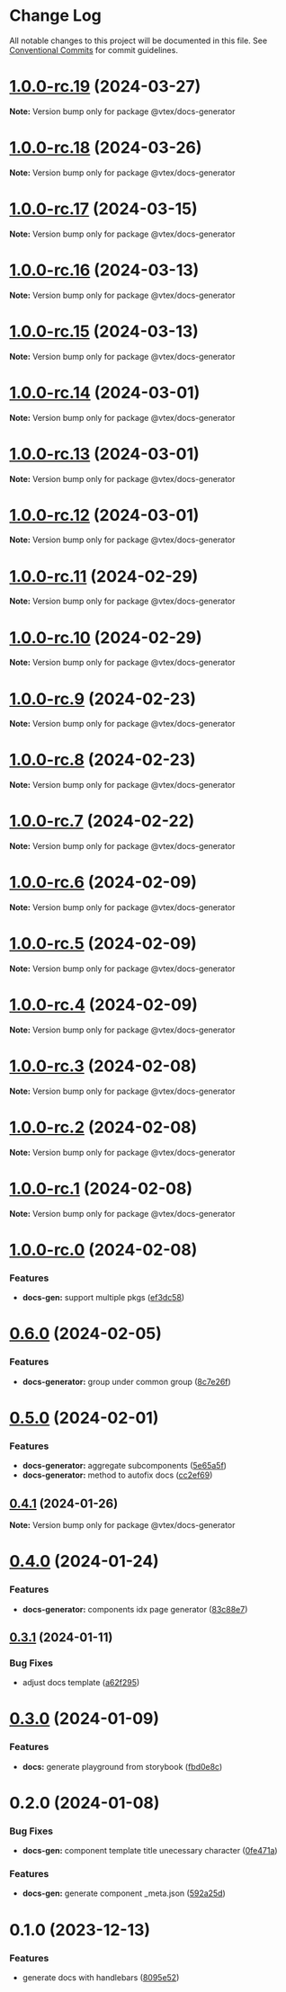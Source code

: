 # Change Log

All notable changes to this project will be documented in this file.
See [Conventional Commits](https://conventionalcommits.org) for commit guidelines.

# [1.0.0-rc.19](https://github.com/vtex/shoreline/compare/@vtex/docs-generator@1.0.0-rc.18...@vtex/docs-generator@1.0.0-rc.19) (2024-03-27)

**Note:** Version bump only for package @vtex/docs-generator

# [1.0.0-rc.18](https://github.com/vtex/shoreline/compare/@vtex/docs-generator@1.0.0-rc.17...@vtex/docs-generator@1.0.0-rc.18) (2024-03-26)

**Note:** Version bump only for package @vtex/docs-generator

# [1.0.0-rc.17](https://github.com/vtex/shoreline/compare/@vtex/docs-generator@1.0.0-rc.16...@vtex/docs-generator@1.0.0-rc.17) (2024-03-15)

**Note:** Version bump only for package @vtex/docs-generator

# [1.0.0-rc.16](https://github.com/vtex/shoreline/compare/@vtex/docs-generator@1.0.0-rc.15...@vtex/docs-generator@1.0.0-rc.16) (2024-03-13)

**Note:** Version bump only for package @vtex/docs-generator

# [1.0.0-rc.15](https://github.com/vtex/shoreline/compare/@vtex/docs-generator@1.0.0-rc.14...@vtex/docs-generator@1.0.0-rc.15) (2024-03-13)

**Note:** Version bump only for package @vtex/docs-generator

# [1.0.0-rc.14](https://github.com/vtex/shoreline/compare/@vtex/docs-generator@1.0.0-rc.13...@vtex/docs-generator@1.0.0-rc.14) (2024-03-01)

**Note:** Version bump only for package @vtex/docs-generator

# [1.0.0-rc.13](https://github.com/vtex/shoreline/compare/@vtex/docs-generator@1.0.0-rc.12...@vtex/docs-generator@1.0.0-rc.13) (2024-03-01)

**Note:** Version bump only for package @vtex/docs-generator

# [1.0.0-rc.12](https://github.com/vtex/shoreline/compare/@vtex/docs-generator@1.0.0-rc.11...@vtex/docs-generator@1.0.0-rc.12) (2024-03-01)

**Note:** Version bump only for package @vtex/docs-generator

# [1.0.0-rc.11](https://github.com/vtex/shoreline/compare/@vtex/docs-generator@1.0.0-rc.10...@vtex/docs-generator@1.0.0-rc.11) (2024-02-29)

**Note:** Version bump only for package @vtex/docs-generator

# [1.0.0-rc.10](https://github.com/vtex/shoreline/compare/@vtex/docs-generator@1.0.0-rc.9...@vtex/docs-generator@1.0.0-rc.10) (2024-02-29)

**Note:** Version bump only for package @vtex/docs-generator

# [1.0.0-rc.9](https://github.com/vtex/shoreline/compare/@vtex/docs-generator@1.0.0-rc.8...@vtex/docs-generator@1.0.0-rc.9) (2024-02-23)

**Note:** Version bump only for package @vtex/docs-generator

# [1.0.0-rc.8](https://github.com/vtex/shoreline/compare/@vtex/docs-generator@1.0.0-rc.7...@vtex/docs-generator@1.0.0-rc.8) (2024-02-23)

**Note:** Version bump only for package @vtex/docs-generator

# [1.0.0-rc.7](https://github.com/vtex/shoreline/compare/@vtex/docs-generator@1.0.0-rc.6...@vtex/docs-generator@1.0.0-rc.7) (2024-02-22)

**Note:** Version bump only for package @vtex/docs-generator

# [1.0.0-rc.6](https://github.com/vtex/shoreline/compare/@vtex/docs-generator@1.0.0-rc.5...@vtex/docs-generator@1.0.0-rc.6) (2024-02-09)

**Note:** Version bump only for package @vtex/docs-generator

# [1.0.0-rc.5](https://github.com/vtex/shoreline/compare/@vtex/docs-generator@1.0.0-rc.4...@vtex/docs-generator@1.0.0-rc.5) (2024-02-09)

**Note:** Version bump only for package @vtex/docs-generator

# [1.0.0-rc.4](https://github.com/vtex/shoreline/compare/@vtex/docs-generator@1.0.0-rc.3...@vtex/docs-generator@1.0.0-rc.4) (2024-02-09)

**Note:** Version bump only for package @vtex/docs-generator

# [1.0.0-rc.3](https://github.com/vtex/shoreline/compare/@vtex/docs-generator@1.0.0-rc.2...@vtex/docs-generator@1.0.0-rc.3) (2024-02-08)

**Note:** Version bump only for package @vtex/docs-generator

# [1.0.0-rc.2](https://github.com/vtex/shoreline/compare/@vtex/docs-generator@1.0.0-rc.1...@vtex/docs-generator@1.0.0-rc.2) (2024-02-08)

**Note:** Version bump only for package @vtex/docs-generator

# [1.0.0-rc.1](https://github.com/vtex/shoreline/compare/@vtex/docs-generator@1.0.0-rc.0...@vtex/docs-generator@1.0.0-rc.1) (2024-02-08)

**Note:** Version bump only for package @vtex/docs-generator

# [1.0.0-rc.0](https://github.com/vtex/shoreline/compare/@vtex/docs-generator@0.6.0...@vtex/docs-generator@1.0.0-rc.0) (2024-02-08)

### Features

- **docs-gen:** support multiple pkgs ([ef3dc58](https://github.com/vtex/shoreline/commit/ef3dc58eabb9c1df983ba8f55981c63ab06ad768))

# [0.6.0](https://github.com/vtex/shoreline/compare/@vtex/docs-generator@0.5.0...@vtex/docs-generator@0.6.0) (2024-02-05)

### Features

- **docs-generator:** group under common group ([8c7e26f](https://github.com/vtex/shoreline/commit/8c7e26f246fbce880adc7b75dd736fc05abecd59))

# [0.5.0](https://github.com/vtex/shoreline/compare/@vtex/docs-generator@0.4.1...@vtex/docs-generator@0.5.0) (2024-02-01)

### Features

- **docs-generator:** aggregate subcomponents ([5e65a5f](https://github.com/vtex/shoreline/commit/5e65a5fdd1161d531d0503bf64f3e32b595f305a))
- **docs-generator:** method to autofix docs ([cc2ef69](https://github.com/vtex/shoreline/commit/cc2ef69fb99b71e3a414f2e3b033f3dbec4ac868))

## [0.4.1](https://github.com/vtex/shoreline/compare/@vtex/docs-generator@0.4.0...@vtex/docs-generator@0.4.1) (2024-01-26)

**Note:** Version bump only for package @vtex/docs-generator

# [0.4.0](https://github.com/vtex/shoreline/compare/@vtex/docs-generator@0.3.1...@vtex/docs-generator@0.4.0) (2024-01-24)

### Features

- **docs-generator:** components idx page generator ([83c88e7](https://github.com/vtex/shoreline/commit/83c88e7f9a2730a8ec782c721b3f22ccec9acfa0))

## [0.3.1](https://github.com/vtex/shoreline/compare/@vtex/docs-generator@0.3.0...@vtex/docs-generator@0.3.1) (2024-01-11)

### Bug Fixes

- adjust docs template ([a62f295](https://github.com/vtex/shoreline/commit/a62f29555ea3435bfca4fe2cf37f29a0b671eba9))

# [0.3.0](https://github.com/vtex/shoreline/compare/@vtex/docs-generator@0.2.0...@vtex/docs-generator@0.3.0) (2024-01-09)

### Features

- **docs:** generate playground from storybook ([fbd0e8c](https://github.com/vtex/shoreline/commit/fbd0e8c718b71ad1b1e228ba7e61044ccba64d09))

# 0.2.0 (2024-01-08)

### Bug Fixes

- **docs-gen:** component template title unecessary character ([0fe471a](https://github.com/vtex/shoreline/commit/0fe471a5b3c1949519c18b2e263babeae1f31a94))

### Features

- **docs-gen:** generate component \_meta.json ([592a25d](https://github.com/vtex/shoreline/commit/592a25d1117f36dd16201ca5ba85b976900b3b25))

# 0.1.0 (2023-12-13)

### Features

- generate docs with handlebars ([8095e52](https://github.com/vtex/shoreline/commit/8095e5245b4fd4d9aaf90c6213854ea39453bcd3))
